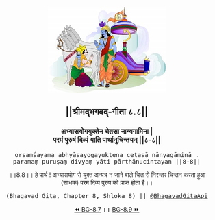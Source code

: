<center><img src="../../asset/BG.png" alt="#API #bhagavadgitaapi #slok #nodejs #js #api #gitaapi #krishna #hinduism #vedic #ISKCON #shreemadbhagavadgita #technology"/>
<h2>||श्रीमद्‍भगवद्‍-गीता ८.८||</h2>
<h3>अभ्यासयोगयुक्तेन चेतसा नान्यगामिना |<br/>परमं पुरुषं दिव्यं याति पार्थानुचिन्तयन् ||८-८||</h3>
<pre>orsaṃśayama abhyāsayogayuktena cetasā nānyagāminā .<br/>paramaṃ puruṣaṃ divyaṃ yāti pārthānucintayan ||8-8||</pre>
<p>।।8.8।। हे पार्थ ! अभ्यासयोग से युक्त अन्यत्र न जाने वाले चित्त से निरन्तर चिन्तन करता हुआ (साधक) परम दिव्य पुरुष को प्राप्त होता है।।</p>
<pre>(Bhagavad Gita, Chapter 8, Shloka 8) || <a href="https://twitter.com/bhagavadgitaapi">@BhagavadGitaApi</a></pre><a href="../../8/7">⏪  BG-8.7</a><b>        ।।        </b><a href="../../8/9">BG-8.9  ⏩</a></center></center>